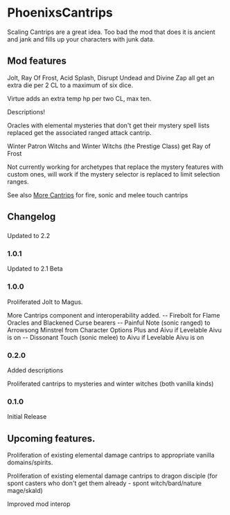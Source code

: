 # PhoenixsCantrips

Scaling Cantrips are a great idea. Too bad the mod that does it is ancient and jank and fills up your characters with junk data.

## Mod features

Jolt, Ray Of Frost, Acid Splash, Disrupt Undead and Divine Zap all get an extra die per 2 CL to a maximum of six dice.

Virtue adds an extra temp hp per two CL, max ten.

Descriptions!

Oracles with elemental mysteries that don't get their mystery spell lists replaced get the associated ranged attack cantrip.

Winter Patron Witchs and Winter Witchs (the Prestige Class) get Ray of Frost

Not currently working for archetypes that replace the mystery features with custom ones, will work if the mystery selector is replaced to limit selection ranges.

See also [More Cantrips](https://github.com/pheonix99/MoreCantrips) for fire, sonic and melee touch cantrips

## Changelog


###

Updated to 2.2

### 1.0.1

Updated to 2.1 Beta

### 1.0.0

Proliferated Jolt to Magus.

More Cantrips component and interoperability added.
-- Firebolt for Flame Oracles and Blackened Curse bearers
-- Painful Note (sonic ranged) to Arrowsong Minstrel from Character Options Plus and Aivu if Levelable Aivu is on
-- Dissonant Touch (sonic melee) to Aivu if Levelable Aivu is on

### 0.2.0
Added descriptions

Proliferated cantrips to mysteries and winter witches (both vanilla kinds)

### 0.1.0
Initial Release

## Upcoming features.

Proliferation of existing elemental damage cantrips to appropriate vanilla domains/spirits.

Proliferation of existing elemental damage cantrips to dragon disciple (for spont casters who don't get them already - spont witch/bard/nature mage/skald)

Improved mod interop
